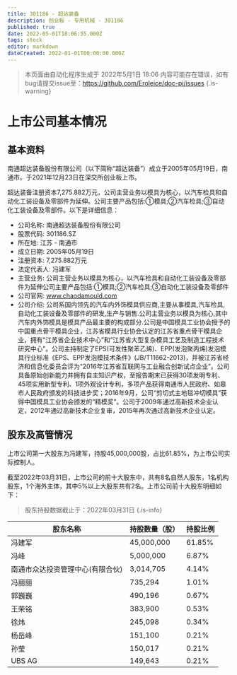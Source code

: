 ```yaml
---
title: 301186 - 超达装备
description: 创业板 - 专用机械 - 301186
published: true
date: 2022-05-01T18:06:55.000Z
tags: stock
editor: markdown
dateCreated: 2022-01-01T00:00:00.000Z
---
```


> 本页面由自动化程序生成于 2022年5月1日 18:06
> 内容可能存在错误，如有bug请提交issue至：https://github.com/Eroleice/doc-pi/issues
{.is-warning}

# 上市公司基本情况

## 基本资料

南通超达装备股份有限公司（以下简称“超达装备”）成立于2005年05月19日，南通市。于2021年12月23日在深交所创业板上市。

超达装备注册资本7,275.882万元，公司主营业务以模具为核心，以汽车检具和自动化工装设备及零部件为延伸。公司主要产品包括:①模具;②汽车检具;③自动化工装设备及零部件。以下是详细信息：

- 公司名称: 南通超达装备股份有限公司
- 股票代码: 301186.SZ
- 所在地: 江苏 - 南通市
- 成立日期: 2005年05月19日
- 注册资本: 7,275.882万元
- 法定代表人: 冯建军
- 主营业务: 公司主营业务以模具为核心，以汽车检具和自动化工装设备及零部件为延伸公司主要产品包括:①模具;②汽车检具;③自动化工装设备及零部件
- 公司官网: www.chaodamould.com
- 公司介绍: 公司系国内领先的汽车内外饰模具供应商,主要从事模具,汽车检具,自动化工装设备及零部件的研发,生产与销售.公司主营业务以模具为核心,其中汽车内外饰模具是模具产品最主要的构成部分.公司是中国模具工业协会授予的中国重点骨干模具企业，江苏省模具行业协会认定的江苏省重点骨干模具企业，拥有“江苏省企业技术中心”和“江苏省大型复杂模具工艺及制造工程技术研究中心”。公司主持制定了EPS(可发性聚苯乙烯)、EPP(发泡聚丙烯)发泡模具行业标准《EPS、EPP发泡模技术条件》(JB/T11662-2013)，并被江苏省经济和信息化委员会评为“2016年江苏省互联网与工业融合创新试点企业”。公司具备原始创新能力并拥有自主知识产权，至报告期末已获得30项发明专利、45项实用新型专利、1项外观设计专利，多项产品获得南通市人民政府、如皋市人民政府颁发的科技进步奖；2016年9月，公司“剪切式主地毯冲切模具”获得中国模具工业协会颁发的“精模奖”。公司于2009年通过高新技术企业认定，2012年通过高新技术企业复审，2015年再次通过高新技术企业认定。


## 股东及高管情况

上市公司第一大股东为冯建军，持股45,000,000股，占比61.85%，为上市公司实际控制人。

截至2022年03月31日，上市公司的前十大股东中，共有8名自然人股东，1名机构股东，1个海外主体，其中5%以上大股东共有2名。上市公司前十大股东明细如下：

> 股东持股数据截止于：2022年03月31日
{.is-info}

| 股东名称 | 持股数量（股） | 持股比例 |
| --- | --- | --- |
| 冯建军 | 45,000,000 | 61.85% |
| 冯峰 | 5,000,000 | 6.87% |
| 南通市众达投资管理中心(有限合伙) | 3,014,705 | 4.14% |
| 冯丽丽 | 735,294 | 1.01% |
| 郭巍巍 | 490,196 | 0.67% |
| 王荣铭 | 383,900 | 0.53% |
| 徐炜 | 245,098 | 0.34% |
| 杨岳峰 | 151,100 | 0.21% |
| 孙莹 | 150,017 | 0.21% |
| UBS AG | 149,643 | 0.21% |




